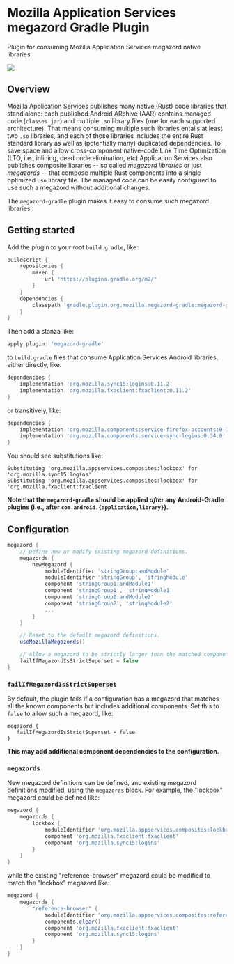 # Mozilla Application Services megazord Gradle Plugin

Plugin for consuming Mozilla Application Services megazord native libraries.

<p align="left">
    <a alt="Version badge" href="https://plugins.gradle.org/plugin/org.mozilla.appservices.megazord-gradle.megazord-gradle">
        <img src="https://img.shields.io/maven-metadata/v/https/plugins.gradle.org/m2/org/mozilla/appservices/megazord-gradle/megazord-gradle/org.mozilla.appservices.megazord-gradle.megazord-gradle.gradle.plugin/maven-metadata.xml.svg?label=megazord-gradle&colorB=brightgreen" /></a>
</p>

## Overview

Mozilla Application Services publishes many native (Rust) code libraries that stand alone: each
published Android ARchive (AAR) contains managed code (`classes.jar`) and multiple `.so` library
files (one for each supported architecture).  That means consuming multiple such libraries entails
at least two `.so` libraries, and each of those libraries includes the entire Rust standard library
as well as (potentially many) duplicated dependencies.  To save space and allow cross-component
native-code Link Time Optimization (LTO, i.e., inlining, dead code elimination, etc) Application
Services also publishes composite libraries -- so called *megazord libraries* or just *megazords* --
that compose multiple Rust components into a single optimized `.so` library file.  The managed code
can be easily configured to use such a megazord without additional changes.

The `megazord-gradle` plugin makes it easy to consume such megazord libraries.

## Getting started

Add the plugin to your root `build.gradle`, like:

```groovy
buildscript {
    repositories {
        maven {
            url "https://plugins.gradle.org/m2/"
        }
    }
    dependencies {
        classpath 'gradle.plugin.org.mozilla.megazord-gradle:megazord-gradle:0.0.1'
    }
}
```

Then add a stanza like:

```groovy
apply plugin: 'megazord-gradle'
```

to `build.gradle` files that consume Application Services Android libraries, either directly, like:

```groovy
dependencies {
    implementation 'org.mozilla.sync15:logins:0.11.2'
    implementation 'org.mozilla.fxaclient:fxaclient:0.11.2'
}
```

or transitively, like:

```groovy
dependencies {
    implementation 'org.mozilla.components:service-firefox-accounts:0.34.0'
    implementation 'org.mozilla.components:service-sync-logins:0.34.0'
}
```

You should see substitutions like:

```
Substituting 'org.mozilla.appservices.composites:lockbox' for 'org.mozilla.sync15:logins'
Substituting 'org.mozilla.appservices.composites:lockbox' for 'org.mozilla.fxaclient:fxaclient
```

**Note that the `megazord-gradle` should be applied *after* any Android-Gradle plugins (i.e., after
`com.android.{application,library}`).**

## Configuration

```groovy
megazord {
    // Define new or modify existing megazord definitions.
    megazords {
        newMegazord {
            moduleIdentifier 'stringGroup:andModule'
            moduleIdentifier 'stringGroup', 'stringModule'
            component 'stringGroup1:andModule1'
            component 'stringGroup1', 'stringModule1'
            component 'stringGroup2:andModule2'
            component 'stringGroup2', 'stringModule2'
            ...
        }
    }

    // Reset to the default megazord definitions.
    useMozillaMegazords()

    // Allow a megazord to be strictly larger than the matched components.
    failIfMegazordIsStrictSuperset = false
}
```

### `failIfMegazordIsStrictSuperset`

By default, the plugin fails if a configuration has a megazord that matches all the known components but includes additional components.  Set this to `false`
to allow such a megazord, like:

```
megazord {
   failIfMegazordIsStrictSuperset = false
}
```

**This may add additional component dependencies to the configuration.**

### `megazords`

New megazord definitions can be defined, and existing megazord definitions modified, using the
`megazords` block.  For example, the "lockbox" megazord could be defined like:

```groovy
megazord {
    megazords {
        lockbox {
            moduleIdentifier 'org.mozilla.appservices.composites:lockbox'
            component 'org.mozilla.fxaclient:fxaclient'
            component 'org.mozilla.sync15:logins'
        }
    }
}
```

while the existing "reference-browser" megazord could be modified to match the "lockbox" megazord
like:

```groovy
megazord {
    megazords {
        "reference-browser" {
            moduleIdentifier 'org.mozilla.appservices.composites:reference-browser'
            components.clear()
            component 'org.mozilla.fxaclient:fxaclient'
            component 'org.mozilla.sync15:logins'
        }
    }
}
```
